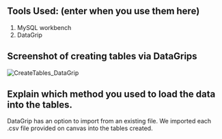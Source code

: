 ## Tools Used: (enter when you use them here)
1. MySQL workbench
2. DataGrip

## Screenshot of creating tables via DataGrips
![CreateTables_DataGrip](https://user-images.githubusercontent.com/81663980/194188888-c00088ba-a4ec-484d-8105-21a9a7097835.jpg)

 ## Explain which method you used to load the data into the tables.
 DataGrip has an option to import from an existing file. We imported each .csv file provided on canvas into the tables created.
